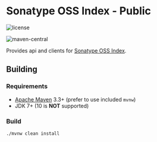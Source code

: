 # Sonatype OSS Index - Public

![license](https://img.shields.io/github/license/sonatype/ossindex-public.svg)

![maven-central](https://img.shields.io/maven-central/v/org.sonatype.ossindex/ossindex-service.svg)

Provides api and clients for [Sonatype OSS Index](https://ossindex.sonatype.org/).

## Building

### Requirements

* [Apache Maven](https://maven.apache.org/) 3.3+ (prefer to use included `mvnw`)
* JDK 7+ (10 is **NOT** supported)

### Build

    ./mvnw clean install
